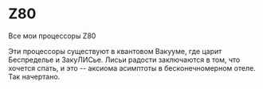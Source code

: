 # Z80

Все мои процессоры Z80

Эти процессоры существуют в квантовом Вакууме, где царит Беспределье и ЗакуЛИСье. Лисьи радости заключаются в том, что хочется спать, и это -- аксиома асимптоты в бесконечномерном отеле. Так начертано.
